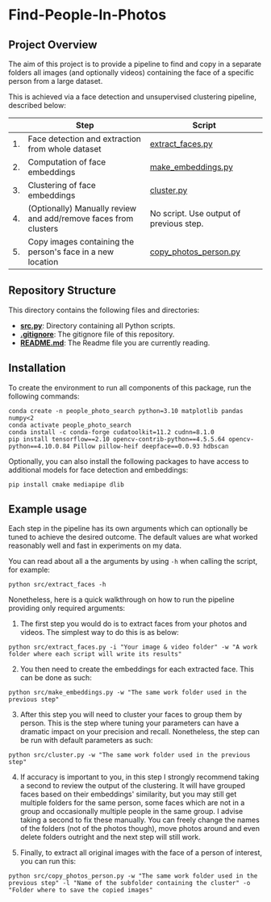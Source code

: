 # Find-People-In-Photos

## Project Overview

The aim of this project is to provide a pipeline to find and copy in a separate folders all images (and optionally videos) containing the face of a specific person from a large dataset.

This is achieved via a face detection and unsupervised clustering pipeline, described below:

|    | Step                                                            | Script                                             |
| -- | --------------------------------------------------------------- | -------------------------------------------------- |
| 1. | Face detection and extraction from whole dataset                | [extract_faces.py](src/extract_faces.py)           |
| 2. | Computation of face embeddings                                  | [make_embeddings.py](src/make_embeddings.py)       |
| 3. | Clustering of face embeddings                                   | [cluster.py](src/cluster.py)                       |
| 4. | (Optionally) Manually review and add/remove faces from clusters | No script. Use output of previous step.            |
| 5. | Copy images containing the person's face in a new location      | [copy_photos_person.py](src/copy_photos_person.py) |


## Repository Structure

This directory contains the following files and directories:

* [**src.py**](src): Directory containing all Python scripts.
* [**.gitignore**](.gitignore): The gitignore file of this repository.
* [**README.md**](README.md): The Readme file you are currently reading.


## Installation

To create the environment to run all components of this package, run the following commands:

```
conda create -n people_photo_search python=3.10 matplotlib pandas numpy<2
conda activate people_photo_search
conda install -c conda-forge cudatoolkit=11.2 cudnn=8.1.0
pip install tensorflow==2.10 opencv-contrib-python==4.5.5.64 opencv-python==4.10.0.84 Pillow pillow-heif deepface==0.0.93 hdbscan
```

Optionally, you can also install the following packages to have access to additional models for face detection and embeddings:

```
pip install cmake mediapipe dlib
```


## Example usage

Each step in the pipeline has its own arguments which can optionally be tuned to achieve the desired outcome. The default values are what worked reasonably well and fast in experiments on my data.

You can read about all a the arguments by using `-h` when calling the script, for example:
```
python src/extract_faces -h
```

Nonetheless, here is a quick walkthrough on how to run the pipeline providing only required arguments:

1) The first step you would do is to extract faces from your photos and videos. The simplest way to do this is as below:
```
python src/extract_faces.py -i "Your image & video folder" -w "A work folder where each script will write its results"
```

2) You then need to create the embeddings for each extracted face. This can be done as such: 
```
python src/make_embeddings.py -w "The same work folder used in the previous step"
```

3) After this step you will need to cluster your faces to group them by person. This is the step where tuning your parameters can have a dramatic impact on your precision and recall. Nonetheless, the step can be run with default parameters as such:
```
python src/cluster.py -w "The same work folder used in the previous step"
```

4) If accuracy is important to you, in this step I strongly recommend taking a second to review the output of the clustering. It will have grouped faces based on their embeddings' similarity, but you may still get multiple folders for the same person, some faces which are not in a group and occasionally multiple people in the same group. I advise taking a second to fix these manually. You can freely change the names of the folders (not of the photos though), move photos around and even delete folders outright and the next step will still work.

5) Finally, to extract all original images with the face of a person of interest, you can run this:
```
python src/copy_photos_person.py -w "The same work folder used in the previous step" -l "Name of the subfolder containing the cluster" -o "Folder where to save the copied images"
```